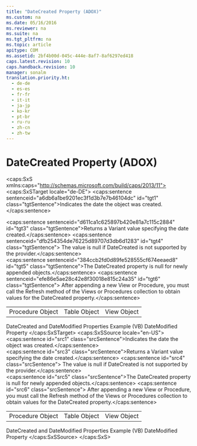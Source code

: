 ```yaml
---
title: "DateCreated Property (ADOX)"
ms.custom: na
ms.date: 05/16/2016
ms.reviewer: na
ms.suite: na
ms.tgt_pltfrm: na
ms.topic: article
apitype: COM
ms.assetid: 2bf4b00d-045c-444e-8af7-8af6297ed418
caps.latest.revision: 10
caps.handback.revision: 10
manager: sonalm
translation.priority.ht: 
  - de-de
  - es-es
  - fr-fr
  - it-it
  - ja-jp
  - ko-kr
  - pt-br
  - ru-ru
  - zh-cn
  - zh-tw
---
```

# DateCreated Property (ADOX)
<?xml version="1.0" encoding="utf-8"?>
<caps:SxS xmlns:caps="http://schemas.microsoft.com/build/caps/2013/11">
  <caps:SxSTarget locale="de-DE">
    <developerReferenceWithoutSyntaxDocument xsi:schemaLocation="http://ddue.schemas.microsoft.com/authoring/2003/5 http://dduestorage.blob.core.windows.net/ddueschema/developer.xsd" xmlns="http://ddue.schemas.microsoft.com/authoring/2003/5" xmlns:xlink="http://www.w3.org/1999/xlink" xmlns:xsi="http://www.w3.org/2001/XMLSchema-instance">
      <introduction>
        <para>
          <caps:sentence sentenceid="a6db6a1be9201ec3f1d3b7e7b46104dc" id="tgt1" class="tgtSentence">Indicates the date the object was created.</caps:sentence>
        </para>
      </introduction>
      <section>
        <title>
          <caps:sentence sentenceid="4d354fa601a7e22a163f41084b5a0b77" id="tgt2" class="tgtSentence">Return Values</caps:sentence>
        </title>
        <content>
          <para>
            <caps:sentence sentenceid="d611ca1c625897b420e81a7c115c2884" id="tgt3" class="tgtSentence">Returns a <languageKeyword>Variant</languageKeyword> value specifying the date created.</caps:sentence>
            <caps:sentence sentenceid="dfb254354de76225d89707d3db6d1283" id="tgt4" class="tgtSentence"> The value is null if <unmanagedCodeEntityReference>DateCreated</unmanagedCodeEntityReference> is not supported by the provider.</caps:sentence>
          </para>
        </content>
      </section>
      <languageReferenceRemarks>
        <content>
          <para>
            <caps:sentence sentenceid="384ccb2fd0d89fe528555cf674eeaed8" id="tgt5" class="tgtSentence">The <unmanagedCodeEntityReference>DateCreated</unmanagedCodeEntityReference> property is null for newly appended objects.</caps:sentence>
            <caps:sentence sentenceid="efe86e5ae28c42e8f30018e815c24a35" id="tgt6" class="tgtSentence"> After appending a new <legacyLink xlink:href="653421ce-7b94-43d0-9bc6-4900f8f2af45">View</legacyLink> or <legacyLink xlink:href="927bcf3e-32f5-4a80-98d3-600779f0732e">Procedure</legacyLink>, you must call the <legacyLink xlink:href="089b7ca7-684f-4259-8032-5bd1ecc54426">Refresh</legacyLink> method of the <legacyLink xlink:href="a55d380c-2b7b-4b57-af74-8ba0b3de0db9">Views</legacyLink> or <legacyLink xlink:href="dc7a38e1-93b9-4034-9af2-ff419e8fb2a3">Procedures</legacyLink> collection to obtain values for the <unmanagedCodeEntityReference>DateCreated</unmanagedCodeEntityReference> property.</caps:sentence>
          </para>
        </content>
      </languageReferenceRemarks>
      <section>
        <title>
          <caps:sentence sentenceid="2f342d3be839cc5b67ae0de7d404b8e6" id="tgt7" class="tgtSentence">Applies To</caps:sentence>
        </title>
        <content>
          <table>
            <tbody>
              <tr>
                <TD>
                  <para>
                    <link xlink:href="927bcf3e-32f5-4a80-98d3-600779f0732e">Procedure Object</link>
                  </para>
                </TD>
                <TD>
                  <para>
                    <link xlink:href="a6d74000-0828-49ba-850a-63da865f8802">Table Object</link>
                  </para>
                </TD>
                <TD>
                  <para>
                    <link xlink:href="653421ce-7b94-43d0-9bc6-4900f8f2af45">View Object</link>
                  </para>
                </TD>
              </tr>
            </tbody>
          </table>
        </content>
      </section>
      <relatedTopics>
        <link xlink:href="d608ea35-6e68-402f-8184-a5041e408678">DateCreated and DateModified Properties Example (VB)</link>
        <link xlink:href="fed09266-1547-4bda-9088-c254d81cc738">DateModified Property</link>
      </relatedTopics>
    </developerReferenceWithoutSyntaxDocument>
  </caps:SxSTarget>
  <caps:SxSSource locale="en-US">
    <developerReferenceWithoutSyntaxDocument xsi:schemaLocation="http://ddue.schemas.microsoft.com/authoring/2003/5 http://dduestorage.blob.core.windows.net/ddueschema/developer.xsd" xmlns="http://ddue.schemas.microsoft.com/authoring/2003/5" xmlns:xlink="http://www.w3.org/1999/xlink" xmlns:xsi="http://www.w3.org/2001/XMLSchema-instance">
      <introduction>
        <para>
          <caps:sentence id="src1" class="srcSentence">Indicates the date the object was created.</caps:sentence>
        </para>
      </introduction>
      <section>
        <title>
          <caps:sentence id="src2" class="srcSentence">Return Values</caps:sentence>
        </title>
        <content>
          <para>
            <caps:sentence id="src3" class="srcSentence">Returns a <languageKeyword>Variant</languageKeyword> value specifying the date created.</caps:sentence>
            <caps:sentence id="src4" class="srcSentence"> The value is null if <unmanagedCodeEntityReference>DateCreated</unmanagedCodeEntityReference> is not supported by the provider.</caps:sentence>
          </para>
        </content>
      </section>
      <languageReferenceRemarks>
        <content>
          <para>
            <caps:sentence id="src5" class="srcSentence">The <unmanagedCodeEntityReference>DateCreated</unmanagedCodeEntityReference> property is null for newly appended objects.</caps:sentence>
            <caps:sentence id="src6" class="srcSentence"> After appending a new <legacyLink xlink:href="653421ce-7b94-43d0-9bc6-4900f8f2af45">View</legacyLink> or <legacyLink xlink:href="927bcf3e-32f5-4a80-98d3-600779f0732e">Procedure</legacyLink>, you must call the <legacyLink xlink:href="089b7ca7-684f-4259-8032-5bd1ecc54426">Refresh</legacyLink> method of the <legacyLink xlink:href="a55d380c-2b7b-4b57-af74-8ba0b3de0db9">Views</legacyLink> or <legacyLink xlink:href="dc7a38e1-93b9-4034-9af2-ff419e8fb2a3">Procedures</legacyLink> collection to obtain values for the <unmanagedCodeEntityReference>DateCreated</unmanagedCodeEntityReference> property.</caps:sentence>
          </para>
        </content>
      </languageReferenceRemarks>
      <section>
        <title>
          <caps:sentence id="src7" class="srcSentence">Applies To</caps:sentence>
        </title>
        <content>
          <table>
            <tbody>
              <tr>
                <TD>
                  <para>
                    <link xlink:href="927bcf3e-32f5-4a80-98d3-600779f0732e">Procedure Object</link>
                  </para>
                </TD>
                <TD>
                  <para>
                    <link xlink:href="a6d74000-0828-49ba-850a-63da865f8802">Table Object</link>
                  </para>
                </TD>
                <TD>
                  <para>
                    <link xlink:href="653421ce-7b94-43d0-9bc6-4900f8f2af45">View Object</link>
                  </para>
                </TD>
              </tr>
            </tbody>
          </table>
        </content>
      </section>
      <relatedTopics>
        <link xlink:href="d608ea35-6e68-402f-8184-a5041e408678">DateCreated and DateModified Properties Example (VB)</link>
        <link xlink:href="fed09266-1547-4bda-9088-c254d81cc738">DateModified Property</link>
      </relatedTopics>
    </developerReferenceWithoutSyntaxDocument>
  </caps:SxSSource>
</caps:SxS>